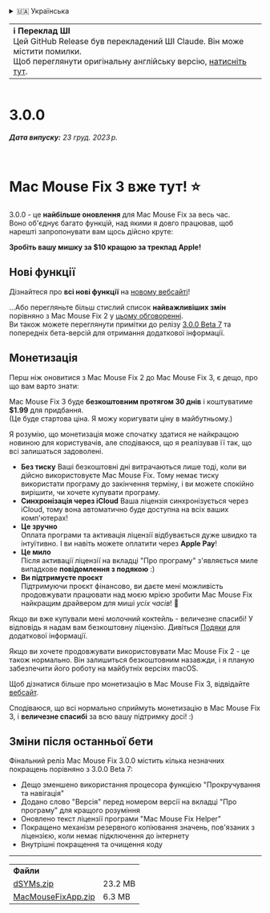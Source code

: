 <details>
<summary>🇺🇦 Українська</summary>

[🇬🇧 English (GitHub)](https://github.com/noah-nuebling/mac-mouse-fix/releases/tag/3.0.0)\
[🇦🇩 Català](https://redirect.macmousefix.com/?target=mmf-release&tag=3.0.0&locale=ca)\
[🇩🇪 Deutsch](https://redirect.macmousefix.com/?target=mmf-release&tag=3.0.0&locale=de)\
[🇪🇸 Español](https://redirect.macmousefix.com/?target=mmf-release&tag=3.0.0&locale=es)\
[🇫🇷 Français](https://redirect.macmousefix.com/?target=mmf-release&tag=3.0.0&locale=fr)\
[🇮🇩 Indonesia](https://redirect.macmousefix.com/?target=mmf-release&tag=3.0.0&locale=id)\
[🇮🇹 Italiano](https://redirect.macmousefix.com/?target=mmf-release&tag=3.0.0&locale=it)\
[🇭🇺 Magyar](https://redirect.macmousefix.com/?target=mmf-release&tag=3.0.0&locale=hu)\
[🇳🇱 Nederlands](https://redirect.macmousefix.com/?target=mmf-release&tag=3.0.0&locale=nl)\
[🇵🇱 Polski](https://redirect.macmousefix.com/?target=mmf-release&tag=3.0.0&locale=pl)\
[🇧🇷 Português (Brasil)](https://redirect.macmousefix.com/?target=mmf-release&tag=3.0.0&locale=pt-BR)\
[🇵🇹 Português (Portugal)](https://redirect.macmousefix.com/?target=mmf-release&tag=3.0.0&locale=pt-PT)\
[🇷🇴 Română](https://redirect.macmousefix.com/?target=mmf-release&tag=3.0.0&locale=ro)\
[🇸🇪 Svenska](https://redirect.macmousefix.com/?target=mmf-release&tag=3.0.0&locale=sv)\
[🇻🇳 Tiếng Việt](https://redirect.macmousefix.com/?target=mmf-release&tag=3.0.0&locale=vi)\
[🇹🇷 Türkçe](https://redirect.macmousefix.com/?target=mmf-release&tag=3.0.0&locale=tr)\
[🇨🇿 Čeština](https://redirect.macmousefix.com/?target=mmf-release&tag=3.0.0&locale=cs)\
[🇬🇷 Ελληνικά](https://redirect.macmousefix.com/?target=mmf-release&tag=3.0.0&locale=el)\
[🇷🇺 Русский](https://redirect.macmousefix.com/?target=mmf-release&tag=3.0.0&locale=ru)\
**🇺🇦 Українська**\
[🇮🇱 עברית](https://redirect.macmousefix.com/?target=mmf-release&tag=3.0.0&locale=he)\
[🇸🇦 العربية](https://redirect.macmousefix.com/?target=mmf-release&tag=3.0.0&locale=ar)\
[🇮🇳 हिन्दी](https://redirect.macmousefix.com/?target=mmf-release&tag=3.0.0&locale=hi)\
[🇹🇭 ไทย](https://redirect.macmousefix.com/?target=mmf-release&tag=3.0.0&locale=th)\
[🇨🇳 中文 (简体)](https://redirect.macmousefix.com/?target=mmf-release&tag=3.0.0&locale=zh-Hans)\
[🇨🇳 中文 (繁體)](https://redirect.macmousefix.com/?target=mmf-release&tag=3.0.0&locale=zh-Hant)\
[🇭🇰 中文（香港)](https://redirect.macmousefix.com/?target=mmf-release&tag=3.0.0&locale=zh-HK)\
[🇯🇵 日本語](https://redirect.macmousefix.com/?target=mmf-release&tag=3.0.0&locale=ja)\
[🇰🇷 한국어](https://redirect.macmousefix.com/?target=mmf-release&tag=3.0.0&locale=ko)\
[Help translate Mac Mouse Fix to different languages!](https://github.com/noah-nuebling/mac-mouse-fix/discussions/731)
</details>
<table align=><td>
<b>ℹ️ Переклад ШІ</b><br>
Цей GitHub Release був перекладений ШІ Claude. Він може містити помилки.<br>
Щоб переглянути оригінальну англійську версію, <a href="https://github.com/noah-nuebling/mac-mouse-fix/releases/tag/3.0.0">натисніть тут</a>.
</td></table>

<table></table>

# 3.0.0
***Дата випуску:** 23 груд. 2023 р.*

<br>

# Mac Mouse Fix 3 вже тут! ⭐️

3.0.0 - це **найбільше оновлення** для Mac Mouse Fix за весь час.\
Воно об'єднує багато функцій, над якими я довго працював, щоб нарешті запропонувати вам щось дійсно крутe:

**Зробіть вашу мишку за $10 кращою за трекпад Apple!**

## Нові функції

Дізнайтеся про **всі нові функції** на [новому вебсайті](http://macmousefix.com/)!

...Або перегляньте більш стислий список **найважливіших змін** порівняно з Mac Mouse Fix 2 у [цьому обговоренні](https://github.com/noah-nuebling/mac-mouse-fix/discussions/743#discussioncomment-7938922).\
Ви також можете переглянути примітки до релізу [3.0.0 Beta 7](https://redirect.macmousefix.com/?target=mmf-release&tag=3.0.0-Beta-7&locale=uk) та попередніх бета-версій для отримання додаткової інформації.

## Монетизація

Перш ніж оновитися з Mac Mouse Fix 2 до Mac Mouse Fix 3, є дещо, про що вам варто знати:

Mac Mouse Fix 3 буде **безкоштовним протягом 30 днів** і коштуватиме **$1.99** для придбання.\
(Це буде стартова ціна. Я можу коригувати ціну в майбутньому.)

Я розумію, що монетизація може спочатку здатися не найкращою новиною для користувачів, але сподіваюся, що я реалізував її так, що всі залишаться задоволені.

- **Без тиску**
   Ваші безкоштовні дні витрачаються лише тоді, коли ви дійсно використовуєте Mac Mouse Fix. Тому немає тиску використати програму до закінчення терміну, і ви можете спокійно вирішити, чи хочете купувати програму.
- **Синхронізація через iCloud**
  Ваша ліцензія синхронізується через iCloud, тому вона автоматично буде доступна на всіх ваших комп'ютерах!
- **Це зручно**\
   Оплата програми та активація ліцензії відбувається дуже швидко та інтуїтивно. І ви навіть можете оплатити через **Apple Pay**!
- **Це мило**\
   Після активації ліцензії на вкладці "Про програму" з'являється миле випадкове **повідомлення з подякою** :)
- **Ви підтримуєте проєкт**\
   Підтримуючи проєкт фінансово, ви даєте мені можливість продовжувати працювати над моєю мрією зробити Mac Mouse Fix найкращим драйвером для миші *усіх часів*! 🚀

Якщо ви вже купували мені молочний коктейль - величезне спасибі! У відповідь я надам вам безкоштовну ліцензію. Дивіться [Подяки](https://github.com/noah-nuebling/mac-mouse-fix/blob/master/Acknowledgements.md#-paypal-donations) для додаткової інформації.

Якщо ви хочете продовжувати використовувати Mac Mouse Fix 2 - це також нормально. Він залишиться безкоштовним назавжди, і я планую забезпечити його роботу на майбутніх версіях macOS.

Щоб дізнатися більше про монетизацію в Mac Mouse Fix 3, відвідайте [вебсайт](https://macmousefix.com/#price).

Сподіваюся, що всі нормально сприймуть монетизацію в Mac Mouse Fix 3, і **величезне спасибі** за всю вашу підтримку досі! :)

## Зміни після останньої бети

Фінальний реліз Mac Mouse Fix 3.0.0 містить кілька незначних покращень порівняно з 3.0.0 Beta 7:

- Дещо зменшено використання процесора функцією "Прокручування та навігація"
- Додано слово "Версія" перед номером версії на вкладці "Про програму" для кращого розуміння
- Оновлено текст ліцензії програми "Mac Mouse Fix Helper"
- Покращено механізм резервного копіювання значень, пов'язаних з ліцензією, коли немає підключення до інтернету
- Внутрішні покращення та очищення коду

---

<table align="start">
<tr>
    <td colspan=2>
        <b>Файли</b>
    </td>
</tr>
<tr>
    <td><a href="https://github.com/noah-nuebling/mac-mouse-fix/releases/download/3.0.0/dSYMs.zip">dSYMs.zip</a></td>
    <td>23.2 MB</td>
</tr>
<tr>
    <td><a href="https://github.com/noah-nuebling/mac-mouse-fix/releases/download/3.0.0/MacMouseFixApp.zip">MacMouseFixApp.zip</a></td>
    <td>6.3 MB</td>
</tr>
</table>